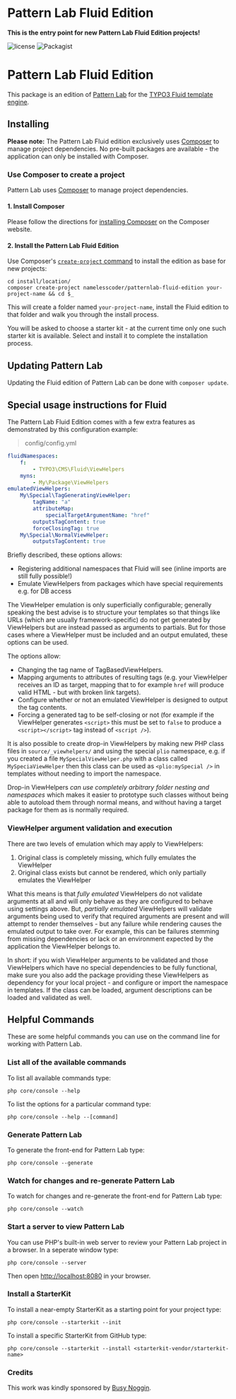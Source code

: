 Pattern Lab Fluid Edition
=========================

**This is the entry point for new Pattern Lab Fluid Edition projects!**

![license](https://img.shields.io/github/license/namelesscoder/patternlab-fluid-edition.svg)
![Packagist](https://img.shields.io/packagist/v/namelesscoder/patternlab-fluid-edition.svg)

# Pattern Lab Fluid Edition

This package is an edition of [Pattern Lab](http://patternlab.io) for the [TYPO3 Fluid template engine](https://github.com/TYPO3/Fluid). 

## Installing

**Please note:** The Pattern Lab Fluid edition exclusively uses [Composer](https://getcomposer.org/) to manage project dependencies.
No pre-built packages are available - the application can only be installed with Composer.

### Use Composer to create a project

Pattern Lab uses [Composer](https://getcomposer.org/) to manage project dependencies.

#### 1. Install Composer

Please follow the directions for [installing Composer](https://getcomposer.org/doc/00-intro.md#installation-linux-unix-osx) on the Composer website.

#### 2. Install the Pattern Lab Fluid Edition

Use Composer's [`create-project` command](https://getcomposer.org/doc/03-cli.md#create-project) to install the edition as base for new projects:

    cd install/location/
    composer create-project namelesscoder/patternlab-fluid-edition your-project-name && cd $_

This will create a folder named `your-project-name`, install the Fluid edition to that folder and walk you through the install process.

You will be asked to choose a starter kit - at the current time only one such starter kit is available. Select and install it to complete the installation process. 

## Updating Pattern Lab

Updating the Fluid edition of Pattern Lab can be done with `composer update`.


## Special usage instructions for Fluid

The Pattern Lab Fluid Edition comes with a few extra features as demonstrated by this configuration example:

> config/config.yml

```yaml
fluidNamespaces:
    f:
        - TYPO3\CMS\Fluid\ViewHelpers
    myns:
        - My\Package\ViewHelpers
emulatedViewHelpers:
    My\Special\TagGeneratingViewHelper:
        tagName: "a"
        attributeMap:
            specialTargetArgumentName: "href"
        outputsTagContent: true
        forceClosingTag: true
    My\Special\NormalViewHelper:
        outputsTagContent: true
```

Briefly described, these options allows:

* Registering additional namespaces that Fluid will see (inline imports are still fully possible!)
* Emulate ViewHelpers from packages which have special requirements e.g. for DB access

The ViewHelper emulation is only superficially configurable; generally speaking the best advise is to structure your
templates so that things like URLs (which are usually framework-specific) do not get generated by ViewHelpers but are
instead passed as arguments to partials. But for those cases where a ViewHelper must be included and an output emulated,
these options can be used.

The options allow:

* Changing the tag name of TagBasedViewHelpers.
* Mapping arguments to attributes of resulting tags (e.g. your ViewHelper receives an ID as target, mapping that to
  for example `href` will produce valid HTML - but with broken link targets).
* Configure whether or not an emulated ViewHelper is designed to output the tag contents.
* Forcing a generated tag to be self-closing or not (for example if the ViewHelper generates `<script>` this must be set
  to `false` to produce a `<script></script>` tag instead of `<script />`).

It is also possible to create drop-in ViewHelpers by making new PHP class files in `source/_viewhelpers/` and using the
special `plio` namespace, e.g. if you created a file `MySpecialViewHelper.php` with a class called `MySpeciaViewHelper`
then this class can be used as `<plio:mySpecial />` in templates without needing to import the namespace.

Drop-in ViewHelpers *can use completely arbitrary folder nesting and namespaces* which makes it easier to prototype such
classes without being able to autoload them through normal means, and without having a target package for them as is
normally required.

### ViewHelper argument validation and execution

There are two levels of emulation which may apply to ViewHelpers:

1. Original class is completely missing, which fully emulates the ViewHelper
2. Original class exists but cannot be rendered, which only partially emulates the ViewHelper

What this means is that *fully emulated* ViewHelpers do not validate arguments at all and will only behave as they are
configured to behave using settings above. But, *partially emulated* ViewHelpers will validate arguments being used to
verify that required arguments are present and will attempt to render themselves - but any failure while rendering
causes the emulated output to take over. For example, this can be failures stemming from missing dependencies or lack
or an environment expected by the application the ViewHelper belongs to.

In short: if you wish ViewHelper arguments to be validated and those ViewHelpers which have no special dependencies to
be fully functional, make sure you also add the package providing these ViewHelpers as dependency for your local
project - and configure or import the namespace in templates. If the class can be loaded, argument descriptions can be
loaded and validated as well.    

## Helpful Commands

These are some helpful commands you can use on the command line for working with Pattern Lab.

### List all of the available commands

To list all available commands type:

    php core/console --help

To list the options for a particular command type:

    php core/console --help --[command]

### Generate Pattern Lab

To generate the front-end for Pattern Lab type:

    php core/console --generate

### Watch for changes and re-generate Pattern Lab

To watch for changes and re-generate the front-end for Pattern Lab type:

    php core/console --watch

### Start a server to view Pattern Lab

You can use PHP's built-in web server to review your Pattern Lab project in a browser. In a seperate window type:

    php core/console --server

Then open [http://localhost:8080](http://localhost:8080) in your browser.

### Install a StarterKit

To install a near-empty StarterKit as a starting point for your project type:

    php core/console --starterkit --init

To install a specific StarterKit from GitHub type:

    php core/console --starterkit --install <starterkit-vendor/starterkit-name>

### Credits

This work was kindly sponsored by [Busy Noggin](http://busynoggin.com/).
